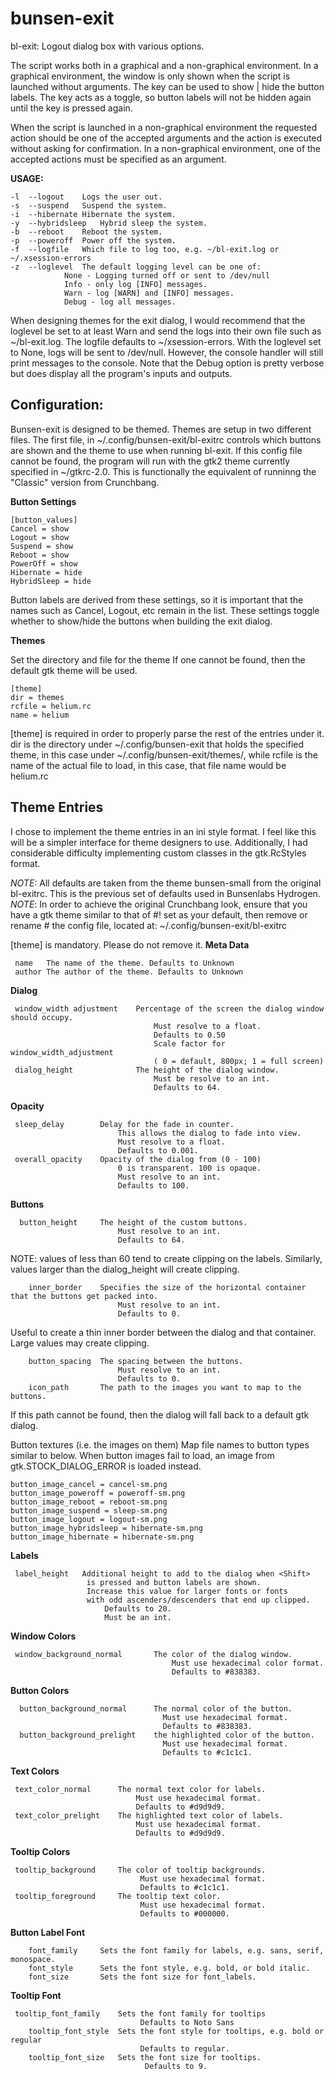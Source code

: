 # bunsen-exit

bl-exit:    Logout dialog box with various options.

The script works both in a graphical and a non-graphical environment. In a graphical environment, the window is only shown when the script is launched without arguments. The <Shift> key can be used to show | hide the button labels. The <Shift> key acts as a toggle, so button labels will not be hidden again until the <Shift> key is pressed again.  

When  the script is launched in a non-graphical environment the requested action should be one of the accepted arguments and the action is executed without asking for confirmation.
In a non-graphical environment, one of the accepted actions must be specified as an argument.

**USAGE:**  

	-l	--logout	Logs the user out.
	-s	--suspend	Suspend the system.
	-i	--hibernate	Hibernate the system.
	-y	--hybridsleep	Hybrid sleep the system.
	-b	--reboot	Reboot the system.
	-p	--poweroff	Power off the system.
	-f	--logfile	Which file to log too, e.g. ~/bl-exit.log or ~/.xsession-errors
	-z	--loglevel	The default logging level can be one of:
				None - Logging turned off or sent to /dev/null
				Info - only log [INFO] messages.
				Warn - log [WARN] and [INFO] messages.
				Debug - log all messages.
When designing themes for the exit dialog, I would recommend that the loglevel be set to at least Warn and send the logs into their own file such as ~/bl-exit.log. The logfile defaults to ~/xsession-errors. With the loglevel set to None, logs will be sent to /dev/null. However, the console handler will still print messages to the console. Note that the Debug option is pretty verbose but does display all the program's inputs and outputs. 
## Configuration:

Bunsen-exit is designed to be themed. Themes are setup in two different files. The first file, in ~/.config/bunsen-exit/bl-exitrc controls which buttons are shown and the theme to use when running bl-exit. If this config file cannot be found, the program will run with the gtk2 theme currently specified in ~/gtkrc-2.0. This is functionally the equivalent of runninng the "Classic" version from Crunchbang.

**Button Settings**

    [button_values] 
    Cancel = show 
    Logout = show 
    Suspend = show 
    Reboot = show 
    PowerOff = show 
    Hibernate = hide
    HybridSleep = hide

Button labels are derived from these settings, so it is important that the names such as Cancel, Logout, etc remain in the list. These settings toggle whether to show/hide the buttons when building the exit dialog.

**Themes**

Set the directory and file for the theme
If one cannot be found, then the default gtk theme will be used.

    [theme]
    dir = themes
    rcfile = helium.rc
    name = helium
[theme] is required in order to properly parse the rest of the entries under it. dir is the directory under ~/.config/bunsen-exit that holds the specified theme, in this case under ~/.config/bunsen-exit/themes/, while rcfile is the name of the actual file to load, in this case, that file name would be helium.rc

## Theme Entries
I chose to implement the theme entries in an ini style format. I feel like this will be a simpler interface for theme designers to use. Additionally, I had considerable difficulty implementing custom classes in the gtk.RcStyles format. 

*NOTE:* All defaults are taken from the theme bunsen-small from the original bl-exitrc. 
This is the previous set of defaults used in Bunsenlabs Hydrogen. 
*NOTE*: In order to achieve the original Crunchbang look, ensure that you have a gtk theme similar to that of #! set as your default, then remove or rename # the config file, located at: ~/.config/bunsen-exit/bl-exitrc
  
   [theme] is mandatory. Please do not remove it. 
    **Meta Data**
    
     name	The name of the theme. Defaults to Unknown 
     author	The author of the theme. Defaults to Unknown
  
**Dialog**

     window_width adjustment	Percentage of the screen the dialog window should occupy. 
	    						    Must resolve to a float. 
	    						    Defaults to 0.50 
	    						    Scale factor for window_width_adjustment 
	    						    ( 0 = default, 800px; 1 = full screen)
     dialog_height				The height of the dialog window. 
	    						    Must be resolve to an int. 
	    						    Defaults to 64.
  **Opacity**
   
     sleep_delay		Delay for the fade in counter. 
							This allows the dialog to fade into view.
						    Must resolve to a float. 
						    Defaults to 0.001.
	 overall_opacity	Opacity of the dialog from (0 - 100)
							0 is transparent. 100 is opaque. 
							Must resolve to an int. 
							Defaults to 100.
**Buttons**
  

      button_height		The height of the custom buttons.
						    Must resolve to an int.
						    Defaults to 64.  
NOTE: values of less than 60 tend to create clipping on the labels. Similarly, values larger than the dialog_height will create clipping.

        inner_border	Specifies the size of the horizontal container that the buttons get packed into. 
					        Must resolve to an int. 
					        Defaults to 0.
					        
Useful to create a thin inner border between the dialog and that container.  Large values may create clipping. 
					        
        button_spacing	The spacing between the buttons. 
					        Must resolve to an int. 
					        Defaults to 0.
        icon_path		The path to the images you want to map to the buttons. 
   If this path cannot be found, then the dialog will fall back to a default gtk dialog.
   
   Button textures (i.e. the images on them) Map file names to button types similar to below. When button images fail to load, an image from gtk.STOCK_DIALOG_ERROR is loaded instead. 			

	button_image_cancel = cancel-sm.png
    button_image_poweroff = poweroff-sm.png
    button_image_reboot = reboot-sm.png
    button_image_suspend = sleep-sm.png
    button_image_logout = logout-sm.png
    button_image_hybridsleep = hibernate-sm.png
    button_image_hibernate = hibernate-sm.png
  **Labels**
   

     label_height	Additional height to add to the dialog when <Shift> 
				     is pressed and button labels are shown. 
				     Increase this value for larger fonts or fonts
				     with odd ascenders/descenders that end up clipped. 
					     Defaults to 20. 
					     Must be an int.
**Window Colors**
   

     window_background_normal		The color of the dialog window. 
			    						Must use hexadecimal color format. 
	    								Defaults to #838383.
**Button Colors**
  

      button_background_normal		The normal color of the button. 
									  Must use hexadecimal format. 
								      Defaults to #838383.
      button_background_prelight	the highlighted color of the button. 
								      Must use hexadecimal format. 
								      Defaults to #c1c1c1.
**Text Colors**
   

     text_color_normal		The normal text color for labels. 
			    				Must use hexadecimal format.     																		    												
			    				Defaults to #d9d9d9.
     text_color_prelight	The highlighted text color of labels. 
							    Must use hexadecimal format.
							    Defaults to #d9d9d9.
**Tooltip Colors**
   

     tooltip_background		The color of tooltip backgrounds.
							     Must use hexadecimal format.
							     Defaults to #c1c1c1.
     tooltip_foreground		The tooltip text color. 
							     Must use hexadecimal format.
							     Defaults to #000000.
**Button Label Font**

		font_family		Sets the font family for labels, e.g. sans, serif, monospace. 
		font_style		Sets the font style, e.g. bold, or bold italic.
		font_size		Sets the font size for font_labels.
**Tooltip Font**
   

     tooltip_font_family	Sets the font family for tooltips
							     Defaults to Noto Sans
        tooltip_font_style	Sets the font style for tooltips, e.g. bold or regular
							     Defaults to regular.
        tooltip_font_size	Sets the font size for tooltips.
							      Defaults to 9.
